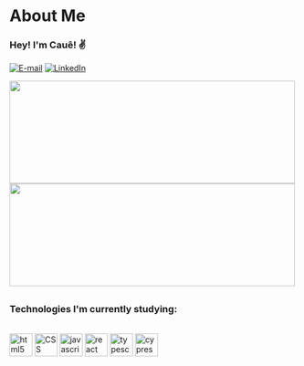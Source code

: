 # About Me
### Hey! I'm Cauê! ✌️

[![E-mail](https://img.shields.io/badge/-Email-000?style=for-the-badge&logo=microsoft-outlook&logoColor=E94D5F)](mailto:crm-1996@outlook.com)
[![LinkedIn](https://img.shields.io/badge/-LinkedIn-000?style=for-the-badge&logo=linkedin&logoColor=30A3DC)](https://www.linkedin.com/in/cau%C3%AA-ribeiro-647b07240/)


<div>
<img height= 180em width= 500em src= "https://github-readme-stats.vercel.app/api?username=Caue-Ribeiro&show_icons=true&theme=great-gatsby"/>
<img height= 180em width= 500em src= "https://github-readme-stats.vercel.app/api/top-langs/?username=Caue-Ribeiro&layout=compact&langs_count=16&theme=great-gatsby"/>
<div/>

##
### Technologies I'm currently studying:  
<div style= display: inline_block><br/>
<img align= center alt="html5" width= 40 src="https://cdn.jsdelivr.net/gh/devicons/devicon/icons/html5/html5-original.svg" />
<img align= center alt="CSS" width= 40 src="https://cdn.jsdelivr.net/gh/devicons/devicon/icons/css3/css3-original.svg" />
<img align= center alt="javascript" width= 40 src="https://cdn.jsdelivr.net/gh/devicons/devicon/icons/javascript/javascript-plain.svg" />
<img align= center alt="react" width= 40 src="https://cdn.jsdelivr.net/gh/devicons/devicon/icons/react/react-original.svg" />
<img align= center alt="typescript" width= 40 src="https://cdn.jsdelivr.net/gh/devicons/devicon@latest/icons/typescript/typescript-original.svg" />
<img align= center alt="cypress" width= 40 src="https://cdn.jsdelivr.net/gh/devicons/devicon@latest/icons/cypressio/cypressio-original.svg" />
</div>
  


